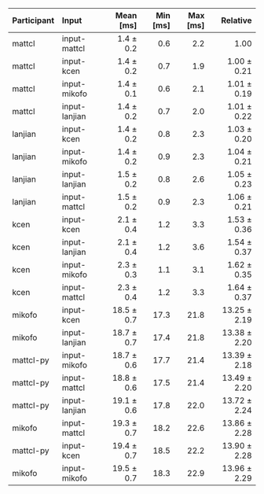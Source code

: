 | Participant | Input | Mean [ms] | Min [ms] | Max [ms] | Relative |
|:---|:---|---:|---:|---:|---:|
| mattcl | input-mattcl | 1.4 ± 0.2 | 0.6 | 2.2 | 1.00 |
| mattcl | input-kcen | 1.4 ± 0.2 | 0.7 | 1.9 | 1.00 ± 0.21 |
| mattcl | input-mikofo | 1.4 ± 0.1 | 0.6 | 2.1 | 1.01 ± 0.19 |
| mattcl | input-lanjian | 1.4 ± 0.2 | 0.7 | 2.0 | 1.01 ± 0.22 |
| lanjian | input-kcen | 1.4 ± 0.2 | 0.8 | 2.3 | 1.03 ± 0.20 |
| lanjian | input-mikofo | 1.4 ± 0.2 | 0.9 | 2.3 | 1.04 ± 0.21 |
| lanjian | input-lanjian | 1.5 ± 0.2 | 0.8 | 2.6 | 1.05 ± 0.23 |
| lanjian | input-mattcl | 1.5 ± 0.2 | 0.9 | 2.3 | 1.06 ± 0.21 |
| kcen | input-kcen | 2.1 ± 0.4 | 1.2 | 3.3 | 1.53 ± 0.36 |
| kcen | input-lanjian | 2.1 ± 0.4 | 1.2 | 3.6 | 1.54 ± 0.37 |
| kcen | input-mikofo | 2.3 ± 0.3 | 1.1 | 3.1 | 1.62 ± 0.35 |
| kcen | input-mattcl | 2.3 ± 0.4 | 1.2 | 3.3 | 1.64 ± 0.37 |
| mikofo | input-kcen | 18.5 ± 0.7 | 17.3 | 21.8 | 13.25 ± 2.19 |
| mikofo | input-lanjian | 18.7 ± 0.7 | 17.4 | 21.8 | 13.38 ± 2.20 |
| mattcl-py | input-mikofo | 18.7 ± 0.6 | 17.7 | 21.4 | 13.39 ± 2.18 |
| mattcl-py | input-mattcl | 18.8 ± 0.6 | 17.5 | 21.4 | 13.49 ± 2.20 |
| mattcl-py | input-lanjian | 19.1 ± 0.6 | 17.8 | 22.0 | 13.72 ± 2.24 |
| mikofo | input-mattcl | 19.3 ± 0.7 | 18.2 | 22.6 | 13.86 ± 2.28 |
| mattcl-py | input-kcen | 19.4 ± 0.7 | 18.5 | 22.2 | 13.90 ± 2.28 |
| mikofo | input-mikofo | 19.5 ± 0.7 | 18.3 | 22.9 | 13.96 ± 2.29 |
